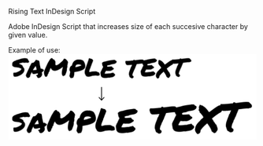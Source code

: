 Rising Text InDesign Script

Adobe InDesign Script that increases size of each succesive character by given value. 

Example of use:
![Sample](sample.png)
